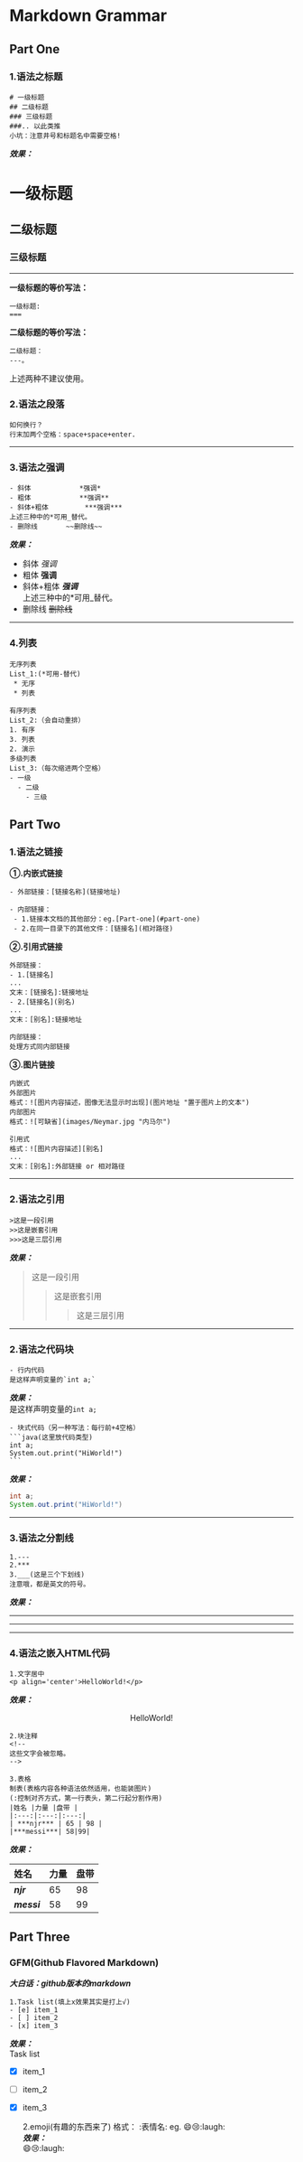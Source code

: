 # Markdown Grammar
## Part One
### 1.语法之标题  
	# 一级标题
	## 二级标题
	### 三级标题
	###.. 以此类推
	小坑：注意井号和标题名中需要空格!  
***效果：***
# 一级标题
## 二级标题
### 三级标题
---  

**一级标题的等价写法：**  

	一级标题:  
	===  
**二级标题的等价写法：**  

	二级标题：
	---。
上述两种不建议使用。  

### 2.语法之段落
	如何换行？
	行末加两个空格：space+space+enter.
---
### 3.语法之强调  
	- 斜体 			*强调*
	- 粗体 			**强调**
	- 斜体+粗体 	 	***强调***
	上述三种中的*可用_替代。
	- 删除线 	 	~~删除线~~  
***效果：***  
- 斜体 			*强调*
- 粗体 			**强调**
- 斜体+粗体 	 	***强调***  
上述三种中的*可用_替代。
- 删除线 	 	~~删除线~~ 
---
### 4.列表
	无序列表
	List_1:(*可用-替代)
	 * 无序
	 * 列表  
	
	有序列表
	List_2:（会自动重排）  
	1. 有序  
	3. 列表
	2. 演示	  
	多级列表
	List_3:（每次缩进两个空格）
	- 一级
	  - 二级
	    - 三级
## Part Two
### 1.语法之链接
**①.内嵌式链接**  
  
    - 外部链接：[链接名称](链接地址)  

	- 内部链接：  
	 - 1.链接本文档的其他部分：eg.[Part-one](#part-one)  
	 - 2.在同一目录下的其他文件：[链接名](相对路径)  

**②.引用式链接**  
	
	外部链接：
	- 1.[链接名]
	...
	文末：[链接名]:链接地址
	- 2.[链接名](别名)
	...
	文末：[别名]:链接地址  
	
	内部链接：
	处理方式同内部链接
**③.图片链接**  

	内嵌式
	外部图片  
	格式：![图片内容描述，图像无法显示时出现](图片地址 "置于图片上的文本")
	内部图片  
	格式：![可缺省](images/Neymar.jpg "内马尔")  
  
    引用式
	格式：![图片内容描述][别名]
	...
	文末：[别名]:外部链接 or 相对路径
---
### 2.语法之引用  

	>这是一段引用  
	>>这是嵌套引用
	>>>这是三层引用
***效果：***
>这是一段引用  
>>这是嵌套引用
>>>这是三层引用
---
### 2.语法之代码块  
	- 行内代码
	是这样声明变量的`int a;`  
***效果：***  
是这样声明变量的`int a;`  

	- 块式代码（另一种写法：每行前+4空格）
	```java(这里放代码类型)
	int a;
	System.out.print("HiWorld!")
	```
***效果：***  
```java
int a;
System.out.print("HiWorld!")
```

---
### 3.语法之分割线  
	1.---
	2.***
	3.___(这是三个下划线)
	注意哦，都是英文的符号。
***效果：***  
***
---
___  

### 4.语法之嵌入HTML代码
	1.文字居中
	<p align='center'>HelloWorld!</p>  
***效果：***
<p align='center'>HelloWorld!</p>  
	  
	2.块注释  
	<!--
	这些文字会被忽略。
	-->
	  
	3.表格
	制表(表格内容各种语法依然适用，也能装图片)
	(:控制对齐方式，第一行表头，第二行起分割作用)
	|姓名 |力量 |盘带 |  
	|:---:|:---:|:---:|  
	| ***njr*** | 65 | 98 |  
	|***messi***| 58|99|  
***效果：***  

|姓名 |力量 |盘带 |  
|:---|:---|:---|  
| ***njr*** | 65 | 98 |  
|***messi***| 58|99|  

## Part Three  
### GFM(Github Flavored Markdown)
***大白话：github版本的markdown***

	1.Task list(填上x效果其实是打上√)  
	- [e] item_1
	- [ ] item_2
	- [x] item_3  
***效果：***  
Task list  
- [x] item_1  
- [ ] item_2  
- [x] item_3  


	2.emoji(有趣的东西来了)
	格式：       :表情名:
	eg.  :smile::cry::laugh:  
***效果：***  
:smile::cry::laugh:
